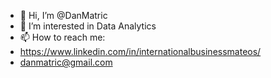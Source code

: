 - 👋 Hi, I’m @DanMatric
- 👀 I’m interested in Data Analytics
- 📫 How to reach me:
- https://www.linkedin.com/in/internationalbusinessmateos/
- danmatric@gmail.com

<!---
DanMatric/DanMatric is a ✨ special ✨ repository because its `README.md` (this file) appears on your GitHub profile.
You can click the Preview link to take a look at your changes.
--->
